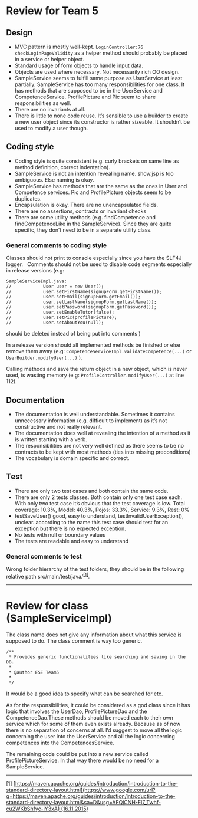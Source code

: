 # Review for Team 5 #

## Design ##

*   MVC pattern is mostly well-kept. `LoginController:76 checkLoginPageValidity` as a helper method should probably be placed in a service or helper object.
*   Standard usage of form objects to handle input data.
*   Objects are used where necessary. Not necessarily rich OO design.
*   SampleService seems to fulfill same purpose as UserService at least partially. SampleService has too many responsibilities for one class. It has methods that are supposed to be in the UserService and CompetenceService. ProfilePicture and Pic seem to share responsibilities as well.
*   There are no invariants at all.
*   There is little to none code reuse. It’s sensible to use a builder to create a new user object since its constructor is rather sizeable. It shouldn’t be used to modify a user though.

## Coding style ##

*   Coding style is quite consistent (e.g. curly brackets on same line as method definition, correct indentation).
*   SampleService is not an intention revealing name. show.jsp is too ambiguous. Else naming is okay.
*   SampleService has methods that are the same as the ones in User and Competence services. Pic and ProfilePicture objects seem to be duplicates.
*   Encapsulation is okay. There are no unencapsulated fields.
*   There are no assertions, contracts or invariant checks
*   There are some utility methods (e.g. findCompetence and findCompetenceLike in the SampleService). Since they are quite specific, they don’t need to be in a separate utility class.

### General comments to coding style

Classes should not print to console especially since you have the SLF4J logger.  
Comments should not be used to disable code segments especially in release versions (e.g:

    SampleServiceImpl.java:
    //            User user = new User();
    //            user.setFirstName(signupForm.getFirstName());
    //            user.setEmail(signupForm.getEmail());
    //            user.setLastName(signupForm.getLastName());
    //            user.setPassword(signupForm.getPassword());
    //            user.setEnableTutor(false);
    //            user.setPic(profilePicture);
    //            user.setAboutYou(null);

should be deleted instead of being put into comments )

In a release version should all implemented methods be finished or else remove them away (e.g: `CompetenceServiceImpl.validateCompetence(...)` or `UserBuilder.modifyUser(...)` ).

Calling methods and save the return object in a new object, which is never used, is wasting memory (e.g: `ProfileController.modifyUser(...)` at line 112).

## Documentation

*   The documentation is well understandable. Sometimes it contains unnecessary information (e.g. difficult to implement) as it’s not constructive and not really relevant.
*   The documentation does well at revealing the intention of a method as it is written starting with a verb.
*   The responsibilities are not very well defined as there seems to be no contracts to be kept with most methods (ties into missing preconditions)
*   The vocabulary is domain specific and correct.

## Test

*   There are only two test cases and both contain the same code.
*   There are only 2 tests classes. Both contain only one test case each. With only two test case it’s obvious that the test coverage is low. Total coverage: 10.3%, Model: 40.3%, Pojos: 33.3%, Service: 9.3%, Rest: 0%
*   testSaveUser() good, easy to understand, 
testInvalidUserException(), unclear. according to the name this test case should test for an exception but there is no expected exception.
*   No tests with null or boundary values
*   The tests are readable and easy to understand

### General comments to test

Wrong folder hierarchy of the test folders, they should be in the following relative path src/main/test/java/<sup>[[1]](#ftnt1)</sup>.

* * *



# Review for class (SampleServiceImpl)

The class name does not give any information about what this service is supposed to do. The class comment is way too generic.



	/**
	 * Provides generic functionalities like searching and saving in the DB.
	 *
	 * @author ESE Team5
	 *
	 */



It would be a good idea to specify what can be searched for etc.  

As for the responsibilities, it could be considered as a god class since it has logic that involves the UserDao, ProfilePictureDao and the CompetenceDao.These methods should be moved each to their own service which for some of them even exists already. Because as of now there is no separation of concerns at all.
I’d suggest to move all the logic concerning the user into the UserService and all the logic concerning competences into the CompetencesService.

The remaining code could be put into a new service called ProfilePictureService. In that way there would be no need for a SampleService.





* * *

[1] [https://maven.apache.org/guides/introduction/introduction-to-the-standard-directory-layout.html](https://www.google.com/url?q=https://maven.apache.org/guides/introduction/introduction-to-the-standard-directory-layout.html&sa=D&usg=AFQjCNH-El7_Twhf-cu2WKbShfyc-iY3xA) (16.11.2015)
